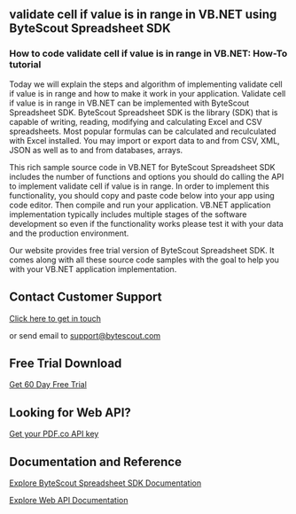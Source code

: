 ## validate cell if value is in range in VB.NET using ByteScout Spreadsheet SDK

### How to code validate cell if value is in range in VB.NET: How-To tutorial

Today we will explain the steps and algorithm of implementing validate cell if value is in range and how to make it work in your application. Validate cell if value is in range in VB.NET can be implemented with ByteScout Spreadsheet SDK. ByteScout Spreadsheet SDK is the library (SDK) that is capable of writing, reading, modifying and calculating Excel and CSV spreadsheets. Most popular formulas can be calculated and reculculated with Excel installed. You may import or export data to and from CSV, XML, JSON as well as to and from databases, arrays.

This rich sample source code in VB.NET for ByteScout Spreadsheet SDK includes the number of functions and options you should do calling the API to implement validate cell if value is in range. In order to implement this functionality, you should copy and paste code below into your app using code editor. Then compile and run your application. VB.NET application implementation typically includes multiple stages of the software development so even if the functionality works please test it with your data and the production environment.

Our website provides free trial version of ByteScout Spreadsheet SDK. It comes along with all these source code samples with the goal to help you with your VB.NET application implementation.

## Contact Customer Support

[Click here to get in touch](https://bytescout.zendesk.com/hc/en-us/requests/new?subject=ByteScout%20Spreadsheet%20SDK%20Question)

or send email to [support@bytescout.com](mailto:support@bytescout.com?subject=ByteScout%20Spreadsheet%20SDK%20Question) 

## Free Trial Download

[Get 60 Day Free Trial](https://bytescout.com/download/web-installer?utm_source=github-readme)

## Looking for Web API? 

[Get your PDF.co API key](https://pdf.co/documentation/api?utm_source=github-readme)

## Documentation and Reference

[Explore ByteScout Spreadsheet SDK Documentation](https://bytescout.com/documentation/index.html?utm_source=github-readme)

[Explore Web API Documentation](https://pdf.co/documentation/api?utm_source=github-readme)